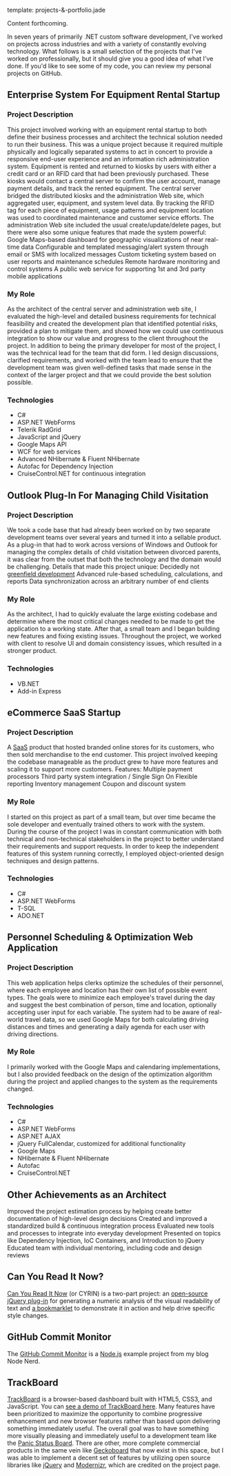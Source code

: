 template: projects-&-portfolio.jade

Content forthcoming.

In seven years of primarily .NET custom software development, I've worked on projects across industries and with a variety of constantly evolving technology. What follows is a small selection of the projects that I've worked on professionally, but it should give you a good idea of what I've done.
If you'd like to see some of my code, you can review my personal projects on GitHub.


## Enterprise System For Equipment Rental Startup

### Project Description

This project involved working with an equipment rental startup to both define their business processes and architect the technical solution needed to run their business. This was a unique project because it required multiple physically and logically separated systems to act in concert to provide a responsive end-user experience and an information rich administration system.
Equipment is rented and returned to kiosks by users with either a credit card or an RFID card that had been previously purchased. These kiosks would contact a central server to confirm the user account, manage payment details, and track the rented equipment.
The central server bridged the distributed kiosks and the administration Web site, which aggregated user, equipment, and system level data. By tracking the RFID tag for each piece of equipment, usage patterns and equipment location was used to coordinated maintenance and customer service efforts.
The administration Web site included the usual create/update/delete pages, but there were also some unique features that made the system powerful:
Google Maps-based dashboard for geographic visualizations of near real-time data
Configurable and templated messaging/alert system through email or SMS with localized messages
Custom ticketing system based on user reports and maintenance schedules
Remote hardware monitoring and control systems
A public web service for supporting 1st and 3rd party mobile applications

### My Role
As the architect of the central server and administration web site, I evaluated the high-level and detailed business requirements for technical feasibility and created the development plan that identified potential risks, provided a plan to mitigate them, and showed how we could use continuous integration to show our value and progress to the client throughout the project.
In addition to being the primary developer for most of the project, I was the technical lead for the team that did form. I led design discussions, clarified requirements, and worked with the team lead to ensure that the development team was given well-defined tasks that made sense in the context of the larger project and that we could provide the best solution possible.

### Technologies

* C#
* ASP.NET WebForms
* Telerik RadGrid
* JavaScript and jQuery
* Google Maps API
* WCF for web services
* Advanced NHibernate & Fluent NHibernate
* Autofac for Dependency Injection
* CruiseControl.NET for continuous integration


## Outlook Plug-In For Managing Child Visitation

### Project Description

We took a code base that had already been worked on by two separate development teams over several years and turned it into a sellable product. As a plug-in that had to work across versions of Windows and Outlook for managing the complex details of child visitation between divorced parents, it was clear from the outset that both the technology and the domain would be challenging.
Details that made this project unique:
Decidedly not [greenfield development](http://en.wikipedia.org/wiki/Greenfield_project)
Advanced rule-based scheduling, calculations, and reports
Data synchronization across an arbitrary number of end clients

### My Role

As the architect, I had to quickly evaluate the large existing codebase and determine where the most critical changes needed to be made to get the application to a working state. After that, a small team and I began building new features and fixing existing issues. Throughout the project, we worked with client to resolve UI and domain consistency issues, which resulted in a stronger product.

### Technologies

* VB.NET
* Add-in Express


## eCommerce SaaS Startup

### Project Description

A [SaaS](http://en.wikipedia.org/wiki/Software_as_a_service) product that hosted branded online stores for its customers, who then sold merchandise to the end customer. This project involved keeping the codebase manageable as the product grew to have more features and scaling it to support more customers.
Features:
Multiple payment processors
Third party system integration / Single Sign On
Flexible reporting
Inventory management
Coupon and discount system

### My Role

I started on this project as part of a small team, but over time became the sole developer and eventually trained others to work with the system. During the course of the project I was in constant communication with both technical and non-technical stakeholders in the project to better understand their requirements and support requests. In order to keep the independent features of this system running correctly, I employed object-oriented design techniques and design patterns.

### Technologies

* C#
* ASP.NET WebForms
* T-SQL
* ADO.NET


## Personnel Scheduling & Optimization Web Application

### Project Description

This web application helps clerks optimize the schedules of their personnel, where each employee and location has their own list of possible event types. The goals were to minimize each employee's travel during the day and suggest the best combination of person, time and location, optionally accepting user input for each variable. The system had to be aware of real-world travel data, so we used Google Maps for both calculating driving distances and times and generating a daily agenda for each user with driving directions.

### My Role

I primarily worked with the Google Maps and calendaring implementations, but I also provided feedback on the design of the optimization algorithm during the project and applied changes to the system as the requirements changed.

### Technologies

* C#
* ASP.NET WebForms
* ASP.NET AJAX
* jQuery FullCalendar, customized for additional functionality
* Google Maps
* NHibernate & Fluent NHibernate
* Autofac
* CruiseControl.NET


## Other Achievements as an Architect

Improved the project estimation process by helping create better documentation of high-level design decisions
Created and improved a standardized build & continuous integration process
Evaluated new tools and processes to integrate into everyday development
Presented on topics like Dependency Injection, IoC Containers, and Introduction to jQuery
Educated team with individual mentoring, including code and design reviews


## Can You Read It Now?

[Can You Read It Now](http://canyoureaditnow.com/) (or CYRIN) is a two-part project: an [open-source jQuery plug-in](https://github.com/kevingorski/CanYouReadItNow) for generating a numeric analysis of the visual readability of text and [a bookmarklet](http://canyoureaditnow.com/) to demonstrate it in action and help drive specific style changes.


## GitHub Commit Monitor

The [GitHub Commit Monitor](https://github.com/kevingorski/github-commitmonitor) is a [Node.js](http://nodejs.org/) example project from my blog Node Nerd.


## TrackBoard

[TrackBoard](https://github.com/kevingorski/TrackBoard) is a browser-based dashboard built with HTML5, CSS3, and JavaScript. You can [see a demo of TrackBoard here](http://kevingorski.github.com/TrackBoard). Many features have been prioritized to maximize the opportunity to combine progressive enhancement and new browser features rather than based upon delivering something immediately useful. The overall goal was to have something more visually pleasing and immediately useful to a development team like the [Panic Status Board](http://www.panic.com/blog/2010/03/the-panic-status-board/). There are other, more complete commercial products in the same vein like [Geckoboard](http://www.geckoboard.com/) that now exist in this space, but I was able to implement a decent set of features by utilizing open source libraries like [jQuery](http://jquery.com/) and [Modernizr](http://modernizr.com/), which are credited on the project page.